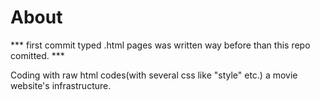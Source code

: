 # About

*** first commit typed .html pages was written way before than this repo comitted. ***

Coding with raw html codes(with several css like "style" etc.) a movie website's infrastructure.
